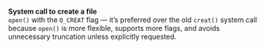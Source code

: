 **System call to create a file**  
`open()` with the `O_CREAT` flag — it’s preferred over the old `creat()` system call because `open()` is more flexible, supports more flags, and avoids unnecessary truncation unless explicitly requested.
